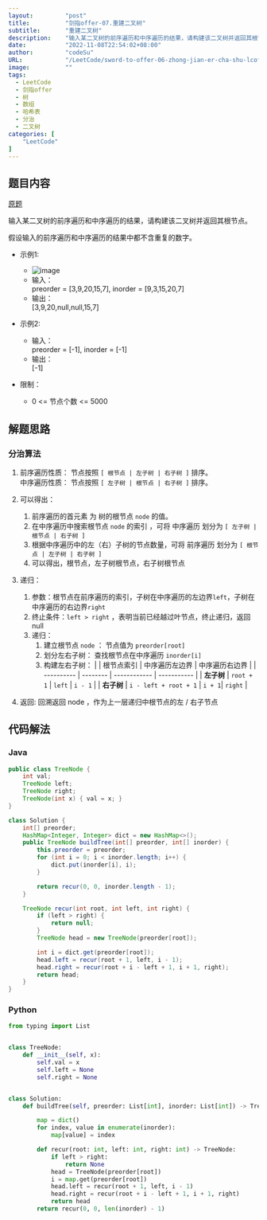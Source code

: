 ```yaml
---
layout:         "post"
title:          "剑指offer-07.重建二叉树"
subtitle:       "重建二叉树"
description:    "输入某二叉树的前序遍历和中序遍历的结果，请构建该二叉树并返回其根节点"
date:           "2022-11-08T22:54:02+08:00"
author:         "codeSu"
URL:            "/LeetCode/sword-to-offer-06-zhong-jian-er-cha-shu-lcof"
image:          ""
tags:
  - LeetCode
  - 剑指offer
  - 树
  - 数组
  - 哈希表
  - 分治
  - 二叉树
categories: [
    "LeetCode"
]
---
```


## 题目内容

[原题](https://leetcode.cn/problems/zhong-jian-er-cha-shu-lcof/)

输入某二叉树的前序遍历和中序遍历的结果，请构建该二叉树并返回其根节点。

假设输入的前序遍历和中序遍历的结果中都不含重复的数字。

- 示例1:
  - ![image](https://assets.leetcode.com/uploads/2021/02/19/tree.jpg)
  - 输入：\
    preorder = [3,9,20,15,7], inorder = [9,3,15,20,7]
  - 输出：\
    [3,9,20,null,null,15,7]

- 示例2:
  - 输入：\
    preorder = [-1], inorder = [-1]
  - 输出：\
    [-1]

- 限制：
  - 0 <= 节点个数 <= 5000

## 解题思路

### 分治算法

1. 前序遍历性质： 节点按照 `[ 根节点 | 左子树 | 右子树 ]` 排序。 \
   中序遍历性质： 节点按照 `[ 左子树 | 根节点 | 右子树 ]` 排序。
2. 可以得出：
    1. 前序遍历的首元素 为 树的根节点 `node` 的值。
    2. 在中序遍历中搜索根节点 `node` 的索引 ，可将 中序遍历 划分为 `[ 左子树 | 根节点 | 右子树 ]`
    3. 根据中序遍历中的左（右）子树的节点数量，可将 前序遍历 划分为 `[ 根节点 | 左子树 | 右子树 ]`
    4. 可以得出，根节点，左子树根节点，右子树根节点
3. 递归：
    1. 参数：根节点在前序遍历的索引，子树在中序遍历的左边界`left`，子树在中序遍历的右边界`right`
    2. 终止条件：`left > right` ，表明当前已经越过叶节点，终止递归，返回null
    3. 递归：
        1. 建立根节点 `node` ： 节点值为 `preorder[root]`
        2. 划分左右子树： 查找根节点在中序遍历 `inorder[i]`
        3. 构建左右子树：
        |            | 根节点索引 | 中序遍历左边界 | 中序遍历右边界 |
        | ---------- | -------- | ------------ | ----------- |
        | **左子树**  | `root + 1` | `left`         | `i - 1`     |
        | **右子树** | `i - left + root + 1` | `i + 1`| `right` |

4. 返回: 回溯返回 node ，作为上一层递归中根节点的左 / 右子节点

## 代码解法

### Java

```java
public class TreeNode {
    int val;
    TreeNode left;
    TreeNode right;
    TreeNode(int x) { val = x; }
}

class Solution {
    int[] preorder;
    HashMap<Integer, Integer> dict = new HashMap<>();
    public TreeNode buildTree(int[] preorder, int[] inorder) {
        this.preorder = preorder;
        for (int i = 0; i < inorder.length; i++) {
            dict.put(inorder[i], i);
        }

        return recur(0, 0, inorder.length - 1);
    }

    TreeNode recur(int root, int left, int right) {
        if (left > right) {
            return null;
        }
        TreeNode head = new TreeNode(preorder[root]);

        int i = dict.get(preorder[root]);
        head.left = recur(root + 1, left, i - 1);
        head.right = recur(root + i - left + 1, i + 1, right);
        return head;
    }
}
```

### Python

```python
from typing import List


class TreeNode:
    def __init__(self, x):
        self.val = x
        self.left = None
        self.right = None


class Solution:
    def buildTree(self, preorder: List[int], inorder: List[int]) -> TreeNode:

        map = dict()
        for index, value in enumerate(inorder):
            map[value] = index

        def recur(root: int, left: int, right: int) -> TreeNode:
            if left > right:
                return None
            head = TreeNode(preorder[root])
            i = map.get(preorder[root])
            head.left = recur(root + 1, left, i - 1)
            head.right = recur(root + i - left + 1, i + 1, right)
            return head
        return recur(0, 0, len(inorder) - 1)

```
